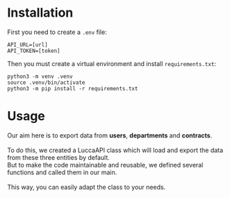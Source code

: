 # Installation

First you need to create a `.env` file:
```
API_URL=[url]
API_TOKEN=[token]
````

Then you must create a virtual environment and install `requirements.txt`:
```
python3 -m venv .venv
source .venv/bin/activate
python3 -m pip install -r requirements.txt
```

# Usage
Our aim here is to export data from **users**, **departments** and **contracts**.
\
\
To do this, we created a LuccaAPI class which will load and export the data from these three entities by default. 
\
But to make the code maintainable and reusable, we defined several functions and called them in our main.
\
\
This way, you can easily adapt the class to your needs.